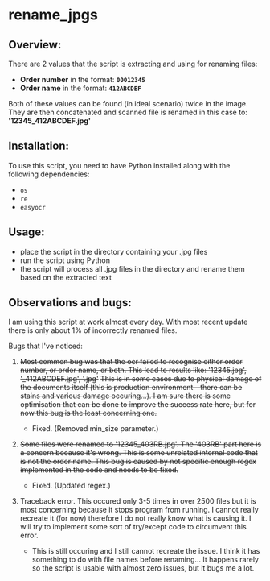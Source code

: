 # **rename_jpgs**

## **Overview:**

There are 2 values that the script is extracting and using for renaming files:

- **Order number** in the format: **`00012345`**
- **Order name** in the format: **`412ABCDEF`**
  
Both of these values can be found (in ideal scenario) twice in the image. They are then concatenated and scanned file is renamed in this case to: **'12345_412ABCDEF.jpg'**


## **Installation:**

To use this script, you need to have Python installed along with the following dependencies:
- `os`
- `re`
- `easyocr`

## **Usage:**

- place the script in the directory containing your .jpg files
- run the script using Python
- the script will process all .jpg files in the directory and rename them based on the extracted text

## **Observations and bugs:**

I am using this script at work almost every day. With most recent update there is only about 1% of incorrectly renamed files.

Bugs that I've noticed:

1. ~~Most common bug was that the ocr failed to recognise either order number, or order name, or both. This lead to results like: '12345.jpg', '_412ABCDEF.jpg', '.jpg'~~
   ~~This is in some cases due to physical damage of the documents itself (this is production environment - there can be stains and various damage occuring...).
   I am sure there is some optimisation that can be done to improve the success rate here, but for now this bug is the least concerning one.~~

   - Fixed. (Removed min_size parameter.)

3. ~~Some files were renamed to '12345_403RB.jpg'.
   The '403RB' part here is a concern because it's wrong. This is some unrelated internal code that is not the order name.
   This bug is caused by not specific enough regex implemented in the code and needs to be fixed.~~
   
   - Fixed. (Updated regex.)

5. Traceback error.
   This occured only 3-5 times in over 2500 files but it is most concerning because it stops program from running.
   I cannot really recreate it (for now) therefore I do not really know what is causing it.
   I will try to implement some sort of try/except code to circumvent this error.

   - This is still occuring and I still cannot recreate the issue. I think it has something to do with file names before renaming... It happens rarely so the script is usable with almost zero issues, but it bugs me a lot.




